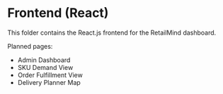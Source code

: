 # Frontend (React)
This folder contains the React.js frontend for the RetailMind dashboard.

Planned pages:
- Admin Dashboard
- SKU Demand View
- Order Fulfillment View
- Delivery Planner Map
